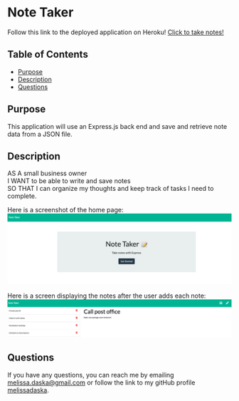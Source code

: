 # Note Taker

Follow this link to the deployed application on Heroku! [Click to take notes!](https://melissadaskanotetaker.herokuapp.com/)

## Table of Contents
  
* [Purpose](#purpose)
* [Description](#description)
* [Questions](#questions)

## Purpose

This application will use an Express.js back end and save and retrieve note data from a JSON file.

## Description

AS A small business owner   
I WANT to be able to write and save notes  
SO THAT I can organize my thoughts and keep track of tasks I need to complete.  

Here is a screenshot of the home page: 
![Screenshot of home page](./public/assets/images/homepage.png)

Here is a screen displaying the notes after the user adds each note:
![Screenshot of Notes](./public/assets/images/notespage.png)


## Questions
If you have any questions, you can reach me by emailing [melissa.daska@gmail.com](mailto:melissa.daska@gmail.com) or follow the link to my gitHub profile [melissadaska](https://github.com/melissadaska).

